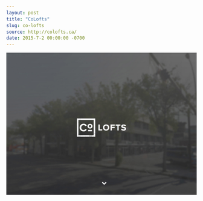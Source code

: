 ```yaml
---
layout: post
title: "CoLofts"
slug: co-lofts
source: http://colofts.ca/
date: 2015-7-2 00:00:00 -0700
---
```


<img src="/screenshots/co-lofts.jpg">
